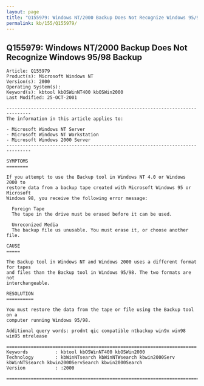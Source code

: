 ```yaml
---
layout: page
title: "Q155979: Windows NT/2000 Backup Does Not Recognize Windows 95/98 Backup"
permalink: kb/155/Q155979/
---
```


## Q155979: Windows NT/2000 Backup Does Not Recognize Windows 95/98 Backup

	Article: Q155979
	Product(s): Microsoft Windows NT
	Version(s): 2000
	Operating System(s): 
	Keyword(s): kbtool kbOSWinNT400 kbOSWin2000
	Last Modified: 25-OCT-2001
	
	-------------------------------------------------------------------------------
	The information in this article applies to:
	
	- Microsoft Windows NT Server 
	- Microsoft Windows NT Workstation 
	- Microsoft Windows 2000 Server 
	-------------------------------------------------------------------------------
	
	SYMPTOMS
	========
	
	If you attempt to use the Backup tool in Windows NT 4.0 or Windows 2000 to
	restore data from a backup tape created with Microsoft Windows 95 or Microsoft
	Windows 98, you receive the following error message:
	
	  Foreign Tape
	  The tape in the drive must be erased before it can be used.
	
	  Unreconized Media
	  The backup file us unusable. You must erase it, or choose another file.
	
	CAUSE
	=====
	
	The Backup tool in Windows NT and Windows 2000 uses a different format for tapes
	and files than the Backup tool in Windows 95/98. The two formats are not
	interchangeable.
	
	RESOLUTION
	==========
	
	You must restore the data from the tape or file using the Backup tool on a
	computer running Windows 95/98.
	
	Additional query words: prodnt qic compatible ntbackup win9x win98 win95 ntrelease
	
	======================================================================
	Keywords          : kbtool kbOSWinNT400 kbOSWin2000 
	Technology        : kbWinNTsearch kbWinNTWsearch kbwin2000Serv kbWinNTSsearch kbwin2000ServSearch kbwin2000Search
	Version           : :2000
	
	=============================================================================
	
